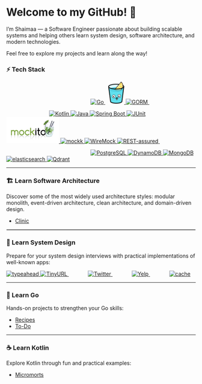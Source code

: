 <!--
**ShaimaaSabry/ShaimaaSabry** is a ✨ _special_ ✨ repository because its `README.md` (this file) appears on your GitHub profile.

Here are some ideas to get you started:

- 🔭 I’m currently working on ...
- 🌱 I’m currently learning ...
- 👯 I’m looking to collaborate on ...
- 🤔 I’m looking for help with ...
- 💬 Ask me about ...
- 📫 How to reach me: ...
- 😄 Pronouns: ...
- ⚡ Fun fact: ...
-->

# Welcome to my GitHub! 👋 

I’m Shaimaa — a Software Engineer passionate about building scalable systems and helping others learn system design, software architecture, and modern technologies.  

Feel free to explore my projects and learn along the way!

### ⚡ Tech Stack

<!-- Go -->
&nbsp;&nbsp;&nbsp;&nbsp;&nbsp;&nbsp;&nbsp;&nbsp;&nbsp;&nbsp;&nbsp;&nbsp;&nbsp;&nbsp;&nbsp;&nbsp;&nbsp;&nbsp;&nbsp;&nbsp;&nbsp;&nbsp;&nbsp;&nbsp;&nbsp;&nbsp;&nbsp;&nbsp;&nbsp;&nbsp;&nbsp;&nbsp;&nbsp;&nbsp;&nbsp;&nbsp;&nbsp;&nbsp;&nbsp;&nbsp;&nbsp;&nbsp;&nbsp;&nbsp;&nbsp;&nbsp;&nbsp;&nbsp;&nbsp;&nbsp;&nbsp;&nbsp;&nbsp;&nbsp;&nbsp;&nbsp;
<a href="https://golang.org" title="Go">
  <img src="https://upload.wikimedia.org/wikipedia/commons/thumb/0/05/Go_Logo_Blue.svg/640px-Go_Logo_Blue.svg.png" width="100" height="100" alt="Go">
</a>
&nbsp;
<a href="#" title="Gin">
  <img src="https://raw.githubusercontent.com/gin-gonic/logo/master/color.png" height="60" alt="Gin">
</a>
<a href="#" title="GORM">
  <img src="https://miro.medium.com/v2/resize:fit:1400/1*XBvxUxqycRC8B8KGCuzJVw.png" height="50" alt="GORM">
</a>
&nbsp;&nbsp;&nbsp;&nbsp;&nbsp;&nbsp;&nbsp;&nbsp;&nbsp;&nbsp;&nbsp;&nbsp;&nbsp;&nbsp;
<br/>

<!-- Kotlin, Java -->
&nbsp;&nbsp;&nbsp;&nbsp;&nbsp;&nbsp;&nbsp;&nbsp;&nbsp;&nbsp;&nbsp;&nbsp;&nbsp;&nbsp;&nbsp;&nbsp;&nbsp;&nbsp;&nbsp;&nbsp;&nbsp;&nbsp;&nbsp;&nbsp;&nbsp;&nbsp;&nbsp;&nbsp;
</a>
<a href="#" title="Kotlin">
  <img src="https://www.fugenx.com/wp-content/uploads/2021/06/kotlin.png" height="40" alt="Kotlin">
</a>
<a href="#" title="Java">
  <img src="https://cdn-icons-png.flaticon.com/512/226/226777.png" height="60" alt="Java">
</a>
<a href="#" title="Spring Boot">
  <img src="https://dz2cdn1.dzone.com/storage/temp/12434118-spring-boot-logo.png" height="50" alt="Spring Boot">
</a>
<a href="#" title="JUnit">
  <img src="https://junit.org/assets/img/junit5-logo.png" height="50" alt="JUnit">
</a>
<a href="#" title="mockito">
  <img src="https://raw.githubusercontent.com/mockito/mockito/main/config/javadoc/resources/org/mockito/logo.png" height="70" alt="mockito">
</a>
<a href="#" title="mockk">
  <img src="https://avatars.githubusercontent.com/u/34787540?v=4" height="70" alt="mockk">
</a>
<a href="#" title="WireMock">
  <img src="https://avatars.githubusercontent.com/u/21368587?s=280&v=4" height="50" alt="WireMock">
</a>
<a href="#" title="REST-assured">
  <img src="https://avatars.githubusercontent.com/u/19369327?v=4" height="40" alt="REST-assured">
</a>
&nbsp;&nbsp;&nbsp;&nbsp;&nbsp;&nbsp;&nbsp;&nbsp;&nbsp;&nbsp;&nbsp;&nbsp;&nbsp;&nbsp;
<br />

<!-- Databases -->
&nbsp;&nbsp;&nbsp;&nbsp;&nbsp;&nbsp;&nbsp;&nbsp;&nbsp;&nbsp;&nbsp;&nbsp;&nbsp;&nbsp;&nbsp;&nbsp;&nbsp;&nbsp;&nbsp;&nbsp;&nbsp;&nbsp;&nbsp;&nbsp;&nbsp;&nbsp;&nbsp;&nbsp;&nbsp;&nbsp;&nbsp;&nbsp;&nbsp;&nbsp;&nbsp;&nbsp;&nbsp;&nbsp;&nbsp;&nbsp;&nbsp;&nbsp;&nbsp;&nbsp;&nbsp;&nbsp;&nbsp;&nbsp;&nbsp;&nbsp;&nbsp;&nbsp;&nbsp;&nbsp;&nbsp;&nbsp;
<a href="#" title="PostgreSQL">
  <img src="https://upload.wikimedia.org/wikipedia/commons/thumb/2/29/Postgresql_elephant.svg/640px-Postgresql_elephant.svg.png" height="50" alt="PostgreSQL" />
</a>
<a href="#" title="DynamoDB">
  <img src="https://upload.wikimedia.org/wikipedia/commons/f/fd/DynamoDB.png" height="50" alt="DynamoDB" />
</a>
<a href="#" title="MongoDB">
  <img src="https://raw.githubusercontent.com/detain/svg-logos/master/svg/m/mongodb-icon-2.svg" height="50" alt="MongoDB" />
</a>
<a href="#" title="elasticsearch">
  <img src="https://marketplace-assets.digitalocean.com/logos/elasticsearch.png" height="50" alt="elasticsearch" />
</a>
<a href="#" title="Qdrant">
  <img src="https://avatars.githubusercontent.com/u/73504361?s=200&v=4" height="50" alt="Qdrant" />
</a>

---

### 🏗 Learn Software Architecture
Discover some of the most widely used architecture styles: modular monolith, event-driven architecture, clean architecture, and domain-driven design.

* [Clinic](https://github.com/ShaimaaSabry/clinic-modular-monolith)


<hr style="border: 1px solid #ccc;">

### 🧩 Learn System Design
Prepare for your system design interviews with practical implementations of well-known apps:

<div>
  
<a href="https://github.com/ShaimaaSabry/typeahead" title="typeahead">
  <img src="https://www.tutorialrepublic.com/lib/images/bootstrap-5/twitter-typeahead.png" alt="typeahead" height="100">
</a>

<a href="https://github.com/ShaimaaSabry/tiny-url" title="TinyURL">
  <img src="https://cdn6.aptoide.com/imgs/3/6/9/3692fe5c188d207dc974032cf24a6742_icon.png" alt="TinyURL" height="140">
</a>
&nbsp;&nbsp;&nbsp;&nbsp;&nbsp;&nbsp;&nbsp;&nbsp;&nbsp;&nbsp;&nbsp;&nbsp;

<a href="https://github.com/ShaimaaSabry/twitter" title="Twitter">
  <img src="https://upload.wikimedia.org/wikipedia/commons/thumb/6/6f/Logo_of_Twitter.svg/1200px-Logo_of_Twitter.svg.png" alt="Twitter" height="100">
</a>
&nbsp;&nbsp;&nbsp;&nbsp;&nbsp;&nbsp;&nbsp;&nbsp;&nbsp;&nbsp;&nbsp;&nbsp;

<a href="https://github.com/ShaimaaSabry/yelp" title="Yelp">
  <img src="https://upload.wikimedia.org/wikipedia/commons/thumb/a/ad/Yelp_Logo.svg/2560px-Yelp_Logo.svg.png" alt="Yelp" height="100">
</a>
&nbsp;&nbsp;&nbsp;&nbsp;&nbsp;&nbsp;&nbsp;&nbsp;&nbsp;&nbsp;&nbsp;&nbsp;

<a href="https://github.com/ShaimaaSabry/cache" title="cache">
  <img src="https://encrypted-tbn0.gstatic.com/images?q=tbn:ANd9GcQx099QIe9XeS66WcARxiKvuJfAmHECMuOKiqTcb8Mu8QZSuCyf3OZsyhZIs-0Xbqodz24&usqp=CAU" alt="cache" height="100">
</a>

</div>

---

### 🚀 Learn Go 

Hands-on projects to strengthen your Go skills:

* [Recipes](https://github.com/ShaimaaSabry/recipes)
* [To-Do](https://github.com/ShaimaaSabry/todo)

  
---

### ☕ Learn Kotlin
Explore Kotlin through fun and practical examples:

* [Micromorts](https://github.com/ShaimaaSabry/Micromorts)


